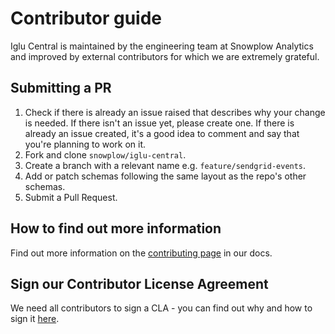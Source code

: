 # Contributor guide

Iglu Central is maintained by the engineering team at Snowplow Analytics and improved by external contributors for which we are extremely grateful.

## Submitting a PR

1. Check if there is already an issue raised that describes why your change is needed. If there isn't an issue yet, please create one. If there is already an issue created, it's a good idea to comment and say that you're planning to work on it.
2. Fork and clone `snowplow/iglu-central`.
3. Create a branch with a relevant name e.g. `feature/sendgrid-events`.
4. Add or patch schemas following the same layout as the repo's other schemas.
5. Submit a Pull Request.

## How to find out more information

Find out more information on the [contributing page][docs-contributing] in our docs.

## Sign our Contributor License Agreement

We need all contributors to sign a CLA - you can find out why and how to sign it [here][cla].

[docs-contributing]: https://docs.snowplowanalytics.com/docs/contributing/
[cla]: https://docs.snowplowanalytics.com/docs/contributing/contributor-license-agreement/
